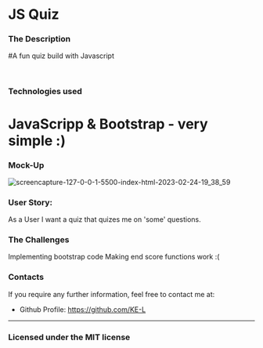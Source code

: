 # JS Quiz

### The Description 

#A fun quiz build with Javascript 

<br/>


 
 
 
### Technologies used

# JavaScripp & Bootstrap - very simple :)
     



### Mock-Up


![screencapture-127-0-0-1-5500-index-html-2023-02-24-19_38_59](https://user-images.githubusercontent.com/115717787/221275328-07b93eb9-7ef3-47af-967e-4d4d873bc5c7.png)


### User Story:  
As a User I want a quiz that quizes me on 'some' questions.


### The Challenges 
Implementing bootstrap code
Making end score functions work :(



### Contacts

If you require any further information, feel free to contact me at:
 
* Github Profile: https://github.com/KE-L


---
### Licensed under the MIT license
